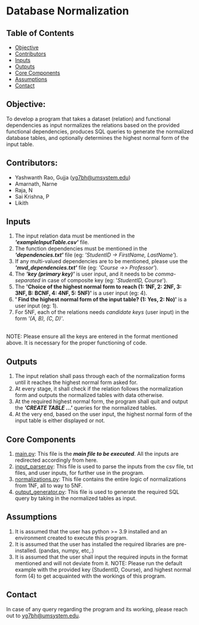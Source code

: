 # Database Normalization
## Table of Contents
- [Objective](#objective)
- [Contributors](#contributors)
- [Inputs](#inputs)
- [Outputs](#outputs)
- [Core Components](#core-components)
- [Assumptions](#assumptions)
- [Contact](#contact)

## Objective:
To develop a program that takes a dataset (relation) and functional dependencies as input normalizes the relations based on the provided functional dependencies, produces SQL queries to generate the normalized database tables, and optionally determines the highest normal form of the input table.

## Contributors:
- Yashwanth Rao, Gujja (yg7bh@umsystem.edu)</br>
- Amarnath, Narne</br>
- Raja, N</br>
- Sai Krishna, P</br>
- Likith</br>

## Inputs
1) The input relation data must be mentioned in the _**'exampleInputTable.csv'**_ file.
2) The function dependencies must be mentioned in the _**'dependencies.txt'**_ file (eg: _'StudentID -> FirstName, LastName'_).
3) If any multi-valued dependencies are to be mentioned, please use the _**'mvd_dependencies.txt'**_ file (eg: _'Course ->> Professor'_).
4) The _**'key (primary key)'**_ is user input, and it needs to be _comma-separated_ in case of composite key (eg: '_StudentID, Course_').
5) The **'Choice of the highest normal form to reach (1: 1NF, 2: 2NF, 3: 3NF, B: BCNF, 4: 4NF, 5: 5NF)'** is a user input (eg: 4).
6) **' Find the highest normal form of the input table? (1: Yes, 2: No)'** is a user input (eg: 1).
7) For 5NF, each of the relations needs _candidate keys_ (user input) in the form _'(A, B), (C, D)'_.
</br>
NOTE: Please ensure all the keys are entered in the format mentioned above. It is necessary for the proper functioning of code.

## Outputs
1) The input relation shall pass through each of the normalization forms until it reaches the highest normal form asked for.
2) At every stage, it shall check if the relation follows the normalization form and outputs the normalized tables with data otherwise.
3) At the required highest normal form, the program shall quit and output the _**'CREATE TABLE <table-name> ...'**_ queries for the normalized tables.
4) At the very end, based on the user input, the highest normal form of the input table is either displayed or not.

## Core Components
1) [main.py](/main.py): This file is the _**main file to be executed**_. All the inputs are redirected accordingly from here.
2) [input_parser.py](/input_parser.py): This file is used to parse the inputs from the csv file, txt files, and user inputs, for further use in the program.
3) [normalizations.py](/normalizations.py): This file contains the entire logic of normalizations from 1NF, all to way to 5NF.
4) [output_generator.py](/output_generator.py): This file is used to generate the required SQL query by taking in the normalized tables as input.

## Assumptions
1) It is assumed that the user has python >= 3.9 installed and an environment created to execute this program.
2) It is assumed that the user has installed the required libraries are pre-installed. (pandas, numpy, etc,.)
3) It is assumed that the user shall input the required inputs in the format mentioned and will not deviate from it.
NOTE: Please run the default example with the provided key (StudentID, Course), and highest normal form (4) to get acquainted with the workings of this program.

## Contact
In case of any query regarding the program and its working, please reach out to [yg7bh@umsystem.edu](mailto:yg7bh@umsystem.edu).
